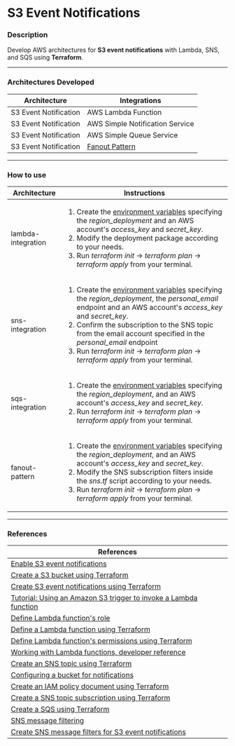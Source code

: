 # S3 Event Notifications

<h3>Description</h3>
<p>Develop AWS architectures for <strong>S3 event notifications</strong> with Lambda, SNS, and SQS using <strong>Terraform</strong>.<p>
<hr>

<h3>Architectures Developed</h3>
<table>
<thead>
  <tr>
    <th>Architecture</th>
    <th>Integrations</th>
  </tr>
</thead>
<tbody>
  <tr>
    <td>S3 Event Notification</td>
    <td>AWS Lambda Function</td>
  </tr>
  <tr>
    <td>S3 Event Notification</td>
    <td>AWS Simple Notification Service</td>
  </tr>
  <tr>
    <td>S3 Event Notification</td>
    <td>AWS Simple Queue Service</td>
  </tr>
  <tr>
    <td>S3 Event Notification</td>
    <td><a href="https://docs.aws.amazon.com/sns/latest/dg/sns-common-scenarios.html">Fanout Pattern</a></td>
  </tr>
</tbody>
</table>

<hr>
<h3>How to use</h3>
<table>
<thead>
  <tr>
    <th>Architecture</th>
    <th>Instructions</th>
  </tr>
</thead>
<tbody>
  <tr>
    <td>lambda-integration</td>
    <td>
      <ol>
        <li>
            Create the <a href="https://developer.hashicorp.com/terraform/cli/config/environment-variables">environment variables</a>
            specifying the <em>region_deployment</em> 
            and an AWS account's <em>access_key</em> and <em>secret_key</em>.
        </li>
        <li>
            Modify the deployment package according to your needs.
        </li>
        <li>
            Run <em>terraform init</em> -> <em>terraform plan</em> -> <em>terraform apply</em> from your terminal.
        </li>
      </ol>
    </td>
  </tr>
  <tr>
    <td>sns-integration</td>
    <td>
      <ol>
        <li>
            Create the <a href="https://developer.hashicorp.com/terraform/cli/config/environment-variables">environment variables</a>
            specifying the <em>region_deployment</em>, the <em>personal_email</em> endpoint
            and an AWS account's <em>access_key</em> and <em>secret_key</em>.
        </li>
        <li>
            Confirm the subscription to the SNS topic from the email account specified in the <em>personal_email</em> endpoint
        </li>
        <li>
            Run <em>terraform init</em> -> <em>terraform plan</em> -> <em>terraform apply</em> from your terminal.
        </li>
      </ol>
    </td>
  </tr>
  <tr>
    <td>sqs-integration</td>
    <td>
      <ol>
        <li>
            Create the <a href="https://developer.hashicorp.com/terraform/cli/config/environment-variables">environment variables</a>
            specifying the <em>region_deployment</em>, and an AWS account's <em>access_key</em> and <em>secret_key</em>.
        </li>
        <li>
            Run <em>terraform init</em> -> <em>terraform plan</em> -> <em>terraform apply</em> from your terminal.
        </li>
      </ol>
    </td>
  </tr>
  <tr>
    <td>fanout-pattern</td>
    <td>
      <ol>
        <li>
            Create the <a href="https://developer.hashicorp.com/terraform/cli/config/environment-variables">environment variables</a>
            specifying the <em>region_deployment</em>, and an AWS account's <em>access_key</em> and <em>secret_key</em>.
        </li>
        <li>
            Modify the SNS subscription filters inside the <em>sns.tf</em> script according to your needs.
        </li>
        <li>
            Run <em>terraform init</em> -> <em>terraform plan</em> -> <em>terraform apply</em> from your terminal.
        </li>
      </ol>
    </td>
  </tr>
</tbody>
</table>

<hr>
<h3>References</h3>
<table>
<thead>
  <tr>
    <th>References</th>
  </tr>
</thead>
<tbody>
  <tr>
    <td>
      <a href="https://docs.aws.amazon.com/AmazonS3/latest/userguide/how-to-enable-disable-notification-intro.html">Enable S3 event notifications</a>
    </td>
  </tr>
  <tr>
    <td>
      <a href="https://registry.terraform.io/providers/hashicorp/aws/latest/docs/resources/s3_bucket">Create a S3 bucket using Terraform</a>
    </td>
  </tr>
  <tr>
    <td>
      <a href="https://registry.terraform.io/providers/hashicorp/aws/latest/docs/resources/s3_bucket_notification">Create S3 event notifications using Terraform</a>
    </td>
  </tr>
  <tr>
    <td>
      <a href="https://docs.aws.amazon.com/lambda/latest/dg/with-s3-example.html">Tutorial: Using an Amazon S3 trigger to invoke a Lambda function</a>
    </td>
  </tr>
  <tr>
    <td>
      <a href="https://docs.aws.amazon.com/lambda/latest/dg/lambda-intro-execution-role.html">Define Lambda function's role</a>
    </td>
  </tr>
  <tr>
    <td>
      <a href="https://registry.terraform.io/providers/hashicorp/aws/latest/docs/resources/lambda_function">Define a Lambda function using Terraform</a>
    </td>
  </tr>
  <tr>
    <td>
      <a href="https://registry.terraform.io/providers/hashicorp/aws/latest/docs/resources/lambda_permission">Define Lambda function's permissions using Terraform</a>
    </td>
  </tr>
  <tr>
    <td>
      <a href="https://docs.aws.amazon.com/lambda/latest/dg/API_CreateFunction.html#SSS-CreateFunction-request-Runtime">Working with Lambda functions, developer reference</a>
    </td>
  </tr>
  <tr>
    <td>
      <a href="https://registry.terraform.io/providers/hashicorp/aws/latest/docs/resources/sns_topic">Create an SNS topic using Terraform</a>
    </td>
  </tr>
  <tr>
    <td>
      <a href="https://docs.aws.amazon.com/AmazonS3/latest/userguide/ways-to-add-notification-config-to-bucket.html">Configuring a bucket for notifications</a>
    </td>
  </tr>
  <tr>
    <td>
      <a href="https://developer.hashicorp.com/terraform/tutorials/aws/aws-iam-policy">Create an IAM policy document using Terraform</a>
    </td>
  </tr>
  <tr>
    <td>
      <a href="https://registry.terraform.io/providers/hashicorp/aws/latest/docs/resources/sns_topic_subscription">Create a SNS topic subscription using Terraform</a>
    </td>
  </tr>
  <tr>
    <td>
      <a href="https://registry.terraform.io/providers/hashicorp/aws/latest/docs/resources/sqs_queue">Create a SQS using Terraform</a>
    </td>
  </tr>
  <tr>
    <td>
      <a href="https://docs.aws.amazon.com/sns/latest/dg/sns-message-filtering.html">SNS message filtering</a>
    </td>
  </tr>
  <tr>
    <td>
      <a href="https://noise.getoto.net/2022/11/22/introducing-payload-based-message-filtering-for-amazon-sns/">Create SNS message filters for S3 event notifications</a>
    </td>
  </tr>
</tbody>
</table>
